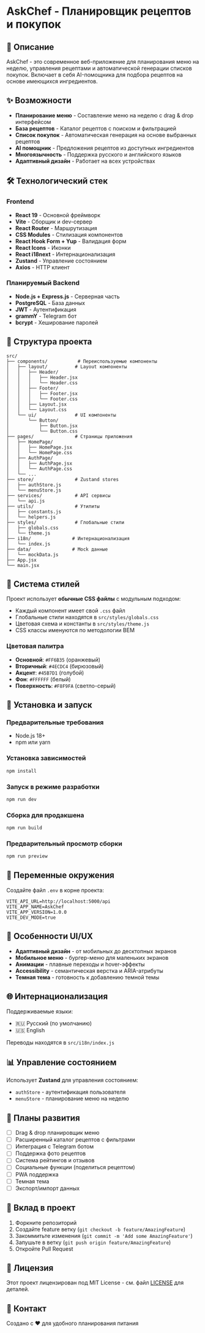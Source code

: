 # AskChef - Планировщик рецептов и покупок

## 🍳 Описание

AskChef - это современное веб-приложение для планирования меню на неделю, управления рецептами и автоматической генерации списков покупок. Включает в себя AI-помощника для подбора рецептов на основе имеющихся ингредиентов.

## ✨ Возможности

- **Планирование меню** - Составление меню на неделю с drag & drop интерфейсом
- **База рецептов** - Каталог рецептов с поиском и фильтрацией
- **Список покупок** - Автоматическая генерация на основе выбранных рецептов
- **AI помощник** - Предложения рецептов из доступных ингредиентов
- **Многоязычность** - Поддержка русского и английского языков
- **Адаптивный дизайн** - Работает на всех устройствах

## 🛠️ Технологический стек

### Frontend
- **React 19** - Основной фреймворк
- **Vite** - Сборщик и dev-сервер
- **React Router** - Маршрутизация
- **CSS Modules** - Стилизация компонентов
- **React Hook Form + Yup** - Валидация форм
- **React Icons** - Иконки
- **React i18next** - Интернационализация
- **Zustand** - Управление состоянием
- **Axios** - HTTP клиент

### Планируемый Backend
- **Node.js + Express.js** - Серверная часть
- **PostgreSQL** - База данных
- **JWT** - Аутентификация
- **grammY** - Telegram бот
- **bcrypt** - Хеширование паролей

## 📁 Структура проекта

```
src/
├── components/           # Переиспользуемые компоненты
│   ├── layout/          # Layout компоненты
│   │   ├── Header/
│   │   │   ├── Header.jsx
│   │   │   └── Header.css
│   │   ├── Footer/
│   │   │   ├── Footer.jsx
│   │   │   └── Footer.css
│   │   ├── Layout.jsx
│   │   └── Layout.css
│   └── ui/              # UI компоненты
│       └── Button/
│           ├── Button.jsx
│           └── Button.css
├── pages/               # Страницы приложения
│   ├── HomePage/
│   │   ├── HomePage.jsx
│   │   └── HomePage.css
│   ├── AuthPage/
│   │   ├── AuthPage.jsx
│   │   └── AuthPage.css
│   └── ...
├── store/               # Zustand stores
│   ├── authStore.js
│   └── menuStore.js
├── services/            # API сервисы
│   └── api.js
├── utils/               # Утилиты
│   ├── constants.js
│   └── helpers.js
├── styles/              # Глобальные стили
│   ├── globals.css
│   └── theme.js
├── i18n/               # Интернационализация
│   └── index.js
├── data/               # Mock данные
│   └── mockData.js
├── App.jsx
└── main.jsx
```

## 🎨 Система стилей

Проект использует **обычные CSS файлы** с модульным подходом:

- Каждый компонент имеет свой `.css` файл
- Глобальные стили находятся в `src/styles/globals.css`
- Цветовая схема и константы в `src/styles/theme.js`
- CSS классы именуются по методологии BEM

### Цветовая палитра
- **Основной**: `#FF6B35` (оранжевый)
- **Вторичный**: `#4ECDC4` (бирюзовый)
- **Акцент**: `#45B7D1` (голубой)
- **Фон**: `#FFFFFF` (белый)
- **Поверхность**: `#F8F9FA` (светло-серый)

## 🚀 Установка и запуск

### Предварительные требования
- Node.js 18+
- npm или yarn

### Установка зависимостей
```bash
npm install
```

### Запуск в режиме разработки
```bash
npm run dev
```

### Сборка для продакшена
```bash
npm run build
```

### Предварительный просмотр сборки
```bash
npm run preview
```

## 🔧 Переменные окружения

Создайте файл `.env` в корне проекта:

```env
VITE_API_URL=http://localhost:5000/api
VITE_APP_NAME=AskChef
VITE_APP_VERSION=1.0.0
VITE_DEV_MODE=true
```

## 📱 Особенности UI/UX

- **Адаптивный дизайн** - от мобильных до десктопных экранов
- **Мобильное меню** - бургер-меню для маленьких экранов
- **Анимации** - плавные переходы и hover-эффекты
- **Accessibility** - семантическая верстка и ARIA-атрибуты
- **Темная тема** - готовность к добавлению темной темы

## 🌐 Интернационализация

Поддерживаемые языки:
- 🇷🇺 Русский (по умолчанию)
- 🇺🇸 English

Переводы находятся в `src/i18n/index.js`

## 📊 Управление состоянием

Использует **Zustand** для управления состоянием:

- `authStore` - аутентификация пользователя
- `menuStore` - планирование меню на неделю

## 🧪 Планы развития

- [ ] Drag & drop планировщик меню
- [ ] Расширенный каталог рецептов с фильтрами
- [ ] Интеграция с Telegram ботом
- [ ] Поддержка фото рецептов
- [ ] Система рейтингов и отзывов
- [ ] Социальные функции (поделиться рецептом)
- [ ] PWA поддержка
- [ ] Темная тема
- [ ] Экспорт/импорт данных

## 🤝 Вклад в проект

1. Форкните репозиторий
2. Создайте feature ветку (`git checkout -b feature/AmazingFeature`)
3. Закоммитьте изменения (`git commit -m 'Add some AmazingFeature'`)
4. Запушьте в ветку (`git push origin feature/AmazingFeature`)
5. Откройте Pull Request

## 📄 Лицензия

Этот проект лицензирован под MIT License - см. файл [LICENSE](LICENSE) для деталей.

## 📧 Контакт

Создано с ❤️ для удобного планирования питания
